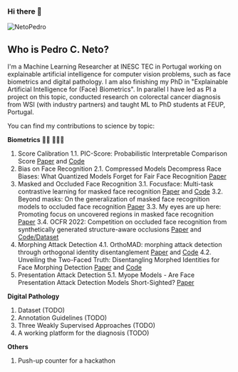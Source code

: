 ### Hi there 👋


<p align="left"> <img src="https://komarev.com/ghpvc/?username=NetoPedro" alt="NetoPedro" /> </p>

## Who is Pedro C. Neto? 

I'm a Machine Learning Researcher at INESC TEC in Portugal working on explainable artificial intelligence for computer vision problems, such as face biometrics and digital pathology. I am also finishing my PhD in "Explainable Artificial Intelligence for (Face) Biometrics". In parallel I have led as PI a project on this topic, conducted research on colorectal cancer diagnosis from WSI (with industry partners) and taught ML to PhD students at FEUP, Portugal. 


You can find my contributions to science by topic: 

**Biometrics**  🧔🏻 🕵🏻‍♂️
1. Score Calibration
    1.1. PIC-Score: Probabilistic Interpretable Comparison Score [Paper](https://openaccess.thecvf.com/content/CVPR2023W/Biometrics/html/Neto_PIC-Score_Probabilistic_Interpretable_Comparison_Score_for_Optimal_Matching_Confidence_in_CVPRW_2023_paper.html) and [Code](https://github.com/pterhoer/OptimalMatchingConfidence)
2. Bias on Face Recognition
    2.1. Compressed Models Decompress Race Biases: What Quantized Models Forget for Fair Face Recognition [Paper](https://arxiv.org/abs/2308.11840) 
3. Masked and Occluded Face Recognition
    3.1. Focusface: Multi-task contrastive learning for masked face recognition [Paper](https://ieeexplore.ieee.org/abstract/document/9666792/) and [Code](https://github.com/NetoPedro/FocusFace)
    3.2. Beyond masks: On the generalization of masked face recognition models to occluded face recognition [Paper](https://ieeexplore.ieee.org/document/9857925)
    3.3. My eyes are up here: Promoting focus on uncovered regions in masked face recognition [Paper](https://ieeexplore.ieee.org/abstract/document/9548320)
    3.4. OCFR 2022: Competition on occluded face recognition from synthetically generated structure-aware occlusions [Paper](https://ieeexplore.ieee.org/abstract/document/10007963) and [Code/Dataset](https://github.com/NetoPedro/OCFR-2022)
4. Morphing Attack Detection
    4.1. OrthoMAD: morphing attack detection through orthogonal identity disentanglement [Paper](https://ieeexplore.ieee.org/abstract/document/9897057) and [Code](https://github.com/NetoPedro/OrthoMAD)
    4.2. Unveiling the Two-Faced Truth: Disentangling Morphed Identities for Face Morphing Detection [Paper](https://arxiv.org/abs/2306.03002) and [Code](https://github.com/NetoPedro/IDistill)
5. Presentation Attack Detection
    5.1. Myope Models - Are Face Presentation Attack Detection Models Short-Sighted? [Paper](https://openaccess.thecvf.com/content/WACV2022W/XAI4B/html/Neto_Myope_Models_-_Are_Face_Presentation_Attack_Detection_Models_Short-Sighted_WACVW_2022_paper.html)

**Digital Pathology**
1. Dataset (TODO)
2. Annotation Guidelines (TODO)
2. Three Weakly Supervised Approaches (TODO)
3. A working platform for the diagnosis (TODO)

**Others**
1. Push-up counter for a hackathon 

